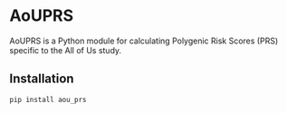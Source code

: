 # AoUPRS

AoUPRS is a Python module for calculating Polygenic Risk Scores (PRS) specific to the All of Us study.

## Installation

```bash
pip install aou_prs
